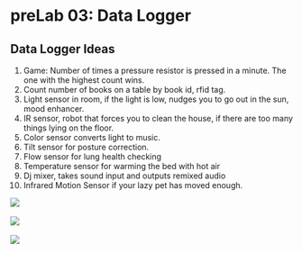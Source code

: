 # preLab 03: Data Logger

## Data Logger Ideas

1. Game: Number of times a pressure resistor is pressed in a minute. The one with the highest count wins. 
2. Count number of books on a table by book id, rfid tag. 
3. Light sensor in room, if the light is low, nudges you to go out in the sun, mood enhancer.
4. IR sensor, robot that forces you to clean the house, if there are too many things lying on the floor. 
5. Color sensor converts light to music. 
6. Tilt sensor for posture correction. 
7. Flow sensor for lung health checking
8. Temperature sensor for warming the bed with hot air
9. Dj mixer, takes sound input and outputs remixed audio
10. Infrared Motion Sensor if your lazy pet has moved enough. 



<img src="https://imgur.com/a/diiMSbZ.jpg"><BR><BR>
<img src="https://imgur.com/km0EoFJ.jpg"><BR><BR>
<img src="https://imgur.com/Lau3ByK.jpg">
  
  
